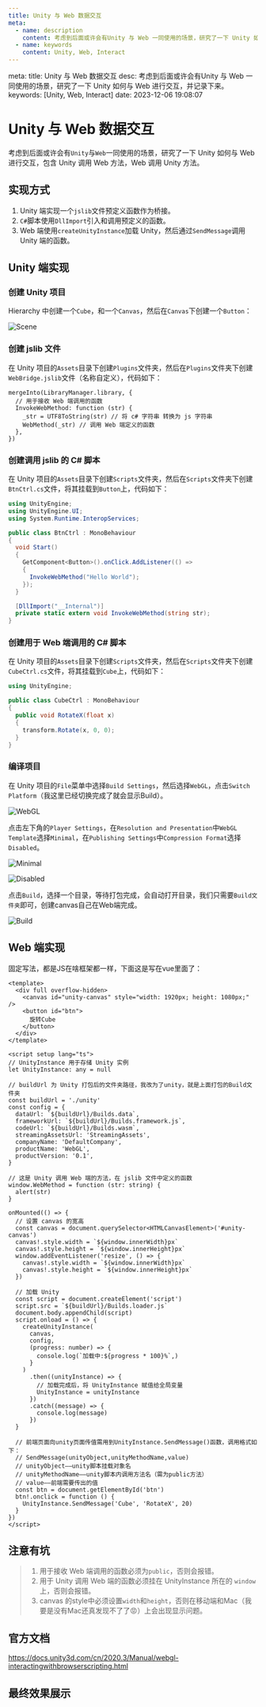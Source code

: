 ```yaml
---
title: Unity 与 Web 数据交互
meta:
  - name: description
    content: 考虑到后面或许会有Unity 与 Web 一同使用的场景，研究了一下 Unity 如何与 Web 进行交互，并记录下来。
  - name: keywords
    content: Unity, Web, Interact
---
```


<route lang="yaml">
meta:
  title: Unity 与 Web 数据交互
  desc: 考虑到后面或许会有Unity 与 Web 一同使用的场景，研究了一下 Unity 如何与 Web 进行交互，并记录下来。
  keywords: [Unity, Web, Interact]
  date: 2023-12-06 19:08:07
</route>

# Unity 与 Web 数据交互

考虑到后面或许会有`Unity`与`Web`一同使用的场景，研究了一下 Unity 如何与 Web 进行交互，包含 Unity 调用 Web 方法，Web 调用 Unity 方法。

## 实现方式

1. Unity 端实现一个`jslib`文件预定义函数作为桥接。
2. `C#`脚本使用`DllImport`引入和调用预定义的函数。
3. Web 端使用`createUnityInstance`加载 Unity，然后通过`SendMessage`调用 Unity 端的函数。

## Unity 端实现

### 创建 Unity 项目

Hierarchy 中创建一个`Cube`，和一个`Canvas`，然后在`Canvas`下创建一个`Button`：

![Scene](./images/scene.png)

### 创建 jslib 文件

在 Unity 项目的`Assets`目录下创建`Plugins`文件夹，然后在`Plugins`文件夹下创建`WebBridge.jslib`文件（名称自定义），代码如下：

```
mergeInto(LibraryManager.library, {
  // 用于接收 Web 端调用的函数
  InvokeWebMethod: function (str) {
    _str = UTF8ToString(str) // 将 c# 字符串 转换为 js 字符串
    WebMethod(_str) // 调用 Web 端定义的函数
  },
})
```

### 创建调用 jslib 的 C# 脚本

在 Unity 项目的`Assets`目录下创建`Scripts`文件夹，然后在`Scripts`文件夹下创建`BtnCtrl.cs`文件，将其挂载到`Button`上，代码如下：

```cs
using UnityEngine;
using UnityEngine.UI;
using System.Runtime.InteropServices;

public class BtnCtrl : MonoBehaviour
{
  void Start()
  {
    GetComponent<Button>().onClick.AddListener(() =>
    {
      InvokeWebMethod("Hello World");
    });
  }

  [DllImport("__Internal")]
  private static extern void InvokeWebMethod(string str);
}
```

### 创建用于 Web 端调用的 C# 脚本

在 Unity 项目的`Assets`目录下创建`Scripts`文件夹，然后在`Scripts`文件夹下创建`CubeCtrl.cs`文件，将其挂载到`Cube`上，代码如下：

```cs
using UnityEngine;

public class CubeCtrl : MonoBehaviour
{
  public void RotateX(float x)
  {
    transform.Rotate(x, 0, 0);
  }
}
```

### 编译项目

在 Unity 项目的`File`菜单中选择`Build Settings`，然后选择`WebGL`，点击`Switch Platform`（我这里已经切换完成了就会显示Build）。

![WebGL](./images/webgl.png)

点击左下角的`Player Settings`，在`Resolution and Presentation`中`WebGL Template`选择`Minimal`，在`Publishing Settings`中`Compression Format`选择`Disabled`。

![Minimal](./images/minimal.png)

![Disabled](./images/disabled.png)

点击`Build`，选择一个目录，等待打包完成，会自动打开目录，我们只需要`Build文件夹`即可，创建canvas自己在Web端完成。

![Build](./images/build.png)

## Web 端实现

固定写法，都是JS在啥框架都一样，下面这是写在vue里面了：

```vue
<template>
  <div full overflow-hidden>
    <canvas id="unity-canvas" style="width: 1920px; height: 1080px;" />
    <button id="btn">
      旋转Cube
    </button>
  </div>
</template>

<script setup lang="ts">
// UnityInstance 用于存储 Unity 实例
let UnityInstance: any = null

// buildUrl 为 Unity 打包后的文件夹路径，我改为了unity，就是上面打包的Build文件夹
const buildUrl = './unity'
const config = {
  dataUrl: `${buildUrl}/Builds.data`,
  frameworkUrl: `${buildUrl}/Builds.framework.js`,
  codeUrl: `${buildUrl}/Builds.wasm`,
  streamingAssetsUrl: 'StreamingAssets',
  companyName: 'DefaultCompany',
  productName: 'WebGL',
  productVersion: '0.1',
}

// 这是 Unity 调用 Web 端的方法，在 jslib 文件中定义的函数
window.WebMethod = function (str: string) {
  alert(str)
}

onMounted(() => {
  // 设置 canvas 的宽高
  const canvas = document.querySelector<HTMLCanvasElement>('#unity-canvas')
  canvas!.style.width = `${window.innerWidth}px`
  canvas!.style.height = `${window.innerHeight}px`
  window.addEventListener('resize', () => {
    canvas!.style.width = `${window.innerWidth}px`
    canvas!.style.height = `${window.innerHeight}px`
  })

  // 加载 Unity
  const script = document.createElement('script')
  script.src = `${buildUrl}/Builds.loader.js`
  document.body.appendChild(script)
  script.onload = () => {
    createUnityInstance(
      canvas,
      config,
      (progress: number) => {
        console.log(`加载中:${progress * 100}%`,)
      }
    )
      .then((unityInstance) => {
        // 加载完成后，将 UnityInstance 赋值给全局变量
        UnityInstance = unityInstance
      })
      .catch((message) => {
        console.log(message)
      })
  }

  // 前端页面向unity页面传值需用到UnityInstance.SendMessage()函数，调用格式如下：
  // SendMessage(unityObject,unityMethodName,value)
  // unityObject——unity脚本挂载对象名
  // unityMethodName——unity脚本内调用方法名（需为public方法）
  // value——前端需要传出的值
  const btn = document.getElementById('btn')
  btn!.onclick = function () {
    UnityInstance.SendMessage('Cube', 'RotateX', 20)
  }
})
</script>
```

## 注意有坑

> 1. 用于接收 Web 端调用的函数必须为`public`，否则会报错。
> 2. 用于 Unity 调用 Web 端的函数必须挂在 UnityInstance 所在的 `window` 上，否则会报错。
> 3. canvas 的style中必须设置`width`和`height`，否则在移动端和Mac（我要是没有Mac还真发现不了了😡）上会出现显示问题。

## 官方文档

https://docs.unity3d.com/cn/2020.3/Manual/webgl-interactingwithbrowserscripting.html

## 最终效果展示

<CustomFrame route="/unity-in-web" />
